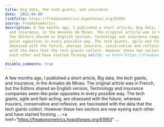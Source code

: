 ```yaml
---
title: Big data, the tech giants, and insurance
date: '2021-04-08'
linkTitle: https://freakonometrics.hypotheses.org/61993
source: Freakonometrics
description: A few months ago, I published a short article, Big data, the tech giants,
  and insurance, in the Annales de Mines. The original article was in French, but
  the Editors shared an English version, Technology and insurance companies seem like
  polar opposites in every possible way. The tech giants, agile and fast-acting, are
  obsessed with the future, whereas insurers, conservative and reflexive, are fascinated
  with the data that the tech giants collect. However these two sectors are now eyeing
  each other and have started forming &#8230; <a href="https://freakonometrics.hypotheses.org/61993"
  ...
disable_comments: true
---
```

A few months ago, I published a short article, Big data, the tech giants, and insurance, in the Annales de Mines. The original article was in French, but the Editors shared an English version, Technology and insurance companies seem like polar opposites in every possible way. The tech giants, agile and fast-acting, are obsessed with the future, whereas insurers, conservative and reflexive, are fascinated with the data that the tech giants collect. However these two sectors are now eyeing each other and have started forming &#8230; <a href="https://freakonometrics.hypotheses.org/61993" ...